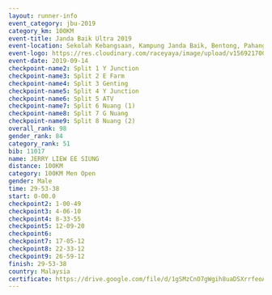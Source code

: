 ```yaml
---
layout: runner-info 
event_category: jbu-2019 
category_km: 100KM 
event-title: Janda Baik Ultra 2019  
event-location: Sekolah Kebangsaan, Kampung Janda Baik, Bentong, Pahang, Malaysia 
event-logo: https://res.cloudinary.com/raceyaya/image/upload/v1569217009/logo/janda-baik_vch1pc.jpg 
event-date: 2019-09-14 
checkpoint-name2: Split 1 Y Junction 
checkpoint-name3: Split 2 E Farm 
checkpoint-name4: Split 3 Genting 
checkpoint-name5: Split 4 Y Junction 
checkpoint-name6: Split 5 ATV 
checkpoint-name7: Split 6 Nuang (1) 
checkpoint-name8: Split 7 G Nuang 
checkpoint-name9: Split 8 Nuang (2) 
overall_rank: 98
gender_rank: 84
category_rank: 51
bib: 11017
name: JERRY LIEW EE SIUNG
distance: 100KM
category: 100KM Men Open
gender: Male
time: 29-53-38
start: 0-00.0
checkpoint2: 1-00-49
checkpoint3: 4-06-10
checkpoint4: 8-33-55
checkpoint5: 12-09-20
checkpoint6: 
checkpoint7: 17-05-12
checkpoint8: 22-33-12
checkpoint9: 26-59-12
finish: 29-53-38
country: Malaysia
certificate: https://drive.google.com/file/d/1gSMzCnO7gWgih8uaDSXrrfeoAIyX2C9s/view?usp=sharing
---
```

